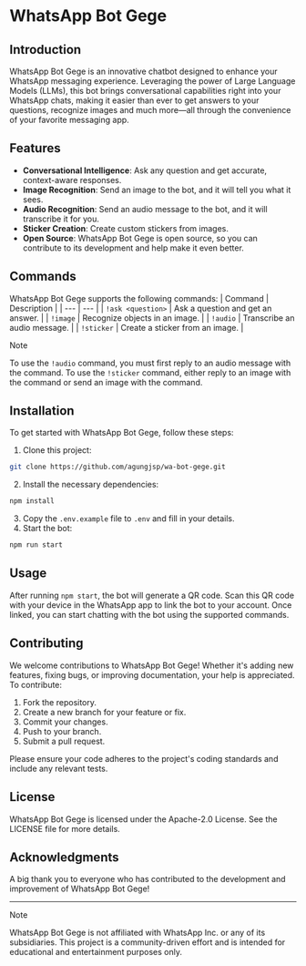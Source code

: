 # WhatsApp Bot Gege

## Introduction
WhatsApp Bot Gege is an innovative chatbot designed to enhance your WhatsApp messaging experience. Leveraging the power of Large Language Models (LLMs), this bot brings conversational capabilities right into your WhatsApp chats, making it easier than ever to get answers to your questions, recognize images and much more—all through the convenience of your favorite messaging app.

## Features
- **Conversational Intelligence**: Ask any question and get accurate, context-aware responses.
- **Image Recognition**: Send an image to the bot, and it will tell you what it sees.
- **Audio Recognition**: Send an audio message to the bot, and it will transcribe it for you.
- **Sticker Creation**: Create custom stickers from images.
- **Open Source**: WhatsApp Bot Gege is open source, so you can contribute to its development and help make it even better.

## Commands
WhatsApp Bot Gege supports the following commands:
| Command | Description |
| --- | --- |
| `!ask <question>` | Ask a question and get an answer. |
| `!image` | Recognize objects in an image. |
| `!audio` | Transcribe an audio message. |
| `!sticker` | Create a sticker from an image. |

> [!NOTE]
> To use the `!audio` command, you must first reply to an audio message with the command.
> To use the `!sticker` command, either reply to an image with the command or send an image with the command.

## Installation
To get started with WhatsApp Bot Gege, follow these steps:

1. Clone this project:
```bash
git clone https://github.com/agungjsp/wa-bot-gege.git
```
2. Install the necessary dependencies:
```bash
npm install
```
3. Copy the `.env.example` file to `.env` and fill in your details.
4. Start the bot:
```bash
npm run start
````

## Usage
After running `npm start`, the bot will generate a QR code. Scan this QR code with your device in the WhatsApp app to link the bot to your account. Once linked, you can start chatting with the bot using the supported commands.

## Contributing
We welcome contributions to WhatsApp Bot Gege! Whether it's adding new features, fixing bugs, or improving documentation, your help is appreciated. To contribute:

1. Fork the repository.
2. Create a new branch for your feature or fix.
3. Commit your changes.
4. Push to your branch.
5. Submit a pull request.

Please ensure your code adheres to the project's coding standards and include any relevant tests.

## License
WhatsApp Bot Gege is licensed under the Apache-2.0 License. See the LICENSE file for more details.

## Acknowledgments
A big thank you to everyone who has contributed to the development and improvement of WhatsApp Bot Gege!

---

> [!NOTE]
> WhatsApp Bot Gege is not affiliated with WhatsApp Inc. or any of its subsidiaries. This project is a community-driven effort and is intended for educational and entertainment purposes only.